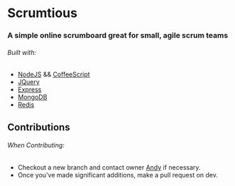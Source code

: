 # Scrumtious
### A simple online scrumboard great for small, agile scrum teams

###### Built with:
- [NodeJS](https://nodejs.org/) && [CoffeeScript](http://coffeescript.org/)
- [JQuery](https://jquery.com/)
- [Express](http://expressjs.com/)
- [MongoDB](https://www.mongodb.org/)
- [Redis](http://redis.io/)

## Contributions
###### When Contributing:
- Checkout a new branch and contact owner [Andy](https://andrewdbooth.me) if necessary.
- Once you've made significant additions, make a pull request on dev.
